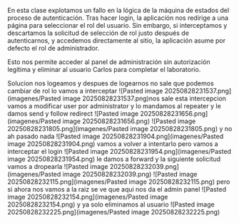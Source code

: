 En esta clase explotamos un fallo en la lógica de la máquina de estados del proceso de autenticación. Tras hacer login, la aplicación nos redirige a una página para seleccionar el rol del usuario. Sin embargo, si interceptamos y descartamos la solicitud de selección de rol justo después de autenticarnos, y accedemos directamente al sitio, la aplicación asume por defecto el rol de administrador.

Esto nos permite acceder al panel de administración sin autorización legítima y eliminar al usuario Carlos para completar el laboratorio.

Solucion
nos logeamos y despues de logearnos no sale que podemos cambiar de rol lo vamos a interceptar
![Pasted image 20250828231537.png](imagenes/Pasted image 20250828231537.png)nos sale esta intercepcion vamos a modificar user por administrator y lo mandamos al repeater y le damos send y follow redirect
![Pasted image 20250828231656.png](imagenes/Pasted image 20250828231656.png)
![Pasted image 20250828231805.png](imagenes/Pasted image 20250828231805.png)
y no  ah pasado nada
![Pasted image 20250828231904.png](imagenes/Pasted image 20250828231904.png)
vamos a volver a intentarlo pero vamos a interceptar el login
![Pasted image 20250828231954.png](imagenes/Pasted image 20250828231954.png)
le damos a forward y la siguiente solicitud vamos a dropearla
![Pasted image 20250828232039.png](imagenes/Pasted image 20250828232039.png)
![Pasted image 20250828232115.png](imagenes/Pasted image 20250828232115.png)
pero si ahora nos vamos a la raiz
se ve que aqui nos da el admin panel
![Pasted image 20250828232154.png](imagenes/Pasted image 20250828232154.png)
y ya solo eliminamos al usuario
![Pasted image 20250828232225.png](imagenes/Pasted image 20250828232225.png)